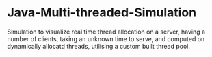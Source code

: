 # Java-Multi-threaded-Simulation

Simulation to visualize real time thread allocation on a server, having a number of clients, taking an unknown time to serve,
and computed on dynamically allocatd threads, utilising a custom built thread pool.

